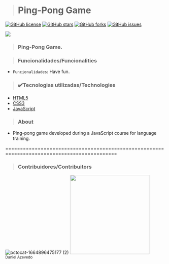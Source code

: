 > <h1>Ping-Pong Game</h1>
[![GitHub license](https://img.shields.io/github/license/DanAzevedo/ping-pong-game?style=for-the-badge)](https://github.com/DanAzevedo/ping-pong-game/blob/main/LICENSE)
[![GitHub stars](https://img.shields.io/github/stars/DanAzevedo/ping-pong-game?style=for-the-badge)](https://github.com/DanAzevedo/ping-pong-game/stargazers)
[![GitHub forks](https://img.shields.io/github/forks/DanAzevedo/ping-pong-game?style=for-the-badge)](https://github.com/DanAzevedo/ping-pong-game/network)
[![GitHub issues](https://img.shields.io/github/issues/DanAzevedo/ping-pong-game?style=for-the-badge)](https://github.com/DanAzevedo/ping-pong-game/issues)

<p>
<img src="http://img.shields.io/static/v1?label=STATUS&message=%20FINISH&color=GREEN&style=for-the-badge"/>
</p>

> <h3>Ping-Pong Game.</h3>

> <h3>Funcionalidades/Funcionalities</h3>

- `Funcionalidades`: Have fun.
 
> <h3>✔️Tecnologias utilizadas/Technologies</h3>

- [HTML5](https://www.w3schools.com/html/)
- [CSS3](https://www.w3schools.com/css/)
- [JavaScript](https://devdocs.io/javascript/)

> <h3>About</h3>
- Ping-pong game developed during a JavaScript course for language training.

============================================================================================


> <h3>Contribuidores/Contribuitors</h3>

![octocat-1664896475177 (2)](https://user-images.githubusercontent.com/60473748/193859722-6fef2b23-a921-4c41-a600-487de23176b8.png)
<img src="https://avatars.githubusercontent.com/u/60473748?s=400&u=dde6f4919a91bc1d5c33737be4259f845a0ee553&v=4" width=250><br><sub>Daniel Azevedo</sub>

 

 
